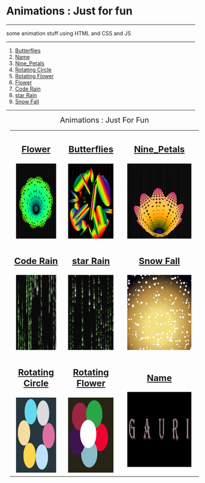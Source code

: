 <h1> Animations : Just for fun </h1>

---

<p> some animation stuff using HTML and CSS and JS</P>

---

 <ol>
	<a href="https://dynamic-froyo-044e9b.netlify.app/"><li>Butterflies</li></a>
	<a href="https://dapper-choux-bf8d2d.netlify.app/"><li>Name</li></a>
	<a href="https://tranquil-caramel-0aa49d.netlify.app/"><li>Nine_Petals</li></a>
	<a href="https://thunderous-hotteok-28f4bd.netlify.app/"><li>Rotating Circle</li></a>
	<a href="https://cosmic-lily-fe96b7.netlify.app/"><li>Rotating Flower</li></a>
	<a href="https://keen-malasada-0e084a.netlify.app/"><li>Flower</li></a>
	<a href="https://resplendent-sunflower-e81b47.netlify.app/"><li>Code Rain</li></a>
	<a href="https://spiffy-meringue-a7c3af.netlify.app/"><li>star Rain</li></a>
	<a href="https://inquisitive-semifreddo-f314df.netlify.app/"><li>Snow Fall</li></a>
  </ol>

  <hr />



<table style=" justify-content: center;margin: 10px;border-collapse: collapse;text-align: center;font-size: 20px;">
<caption>Animations : Just For Fun</caption>
        <tbody> 
            <tr>
                <td><a href="https://keen-malasada-0e084a.netlify.app/" target="_blank"><h3>Flower</h3></a>
                    <img src="./images/flower.png" style="width: 90%;height: 200px;" target="_blank">
                </td>
               <td>
                    <a href="https://dynamic-froyo-044e9b.netlify.app/" target="_blank"><h3>Butterflies</h3></a>
                    <img style="width: 90%;height: 200px;" src="./images/butterfly.png" target="_blank"></img>
               </td>
           
<td><a href="https://tranquil-caramel-0aa49d.netlify.app/" target="_blank"><h3>Nine_Petals</h3></a>
     <img style="width: 90%;height: 200px;" src="./images/9petals.png" target="_blank"></img>
               </td>
            </tr>
            <tr>
                <td><a href="https://resplendent-sunflower-e81b47.netlify.app/" target="_blank"><h3>Code Rain</h3></a>
                     <img style="width: 90%;height: 200px;" src="./images/code rain.png" target="_blank"></img>
                </td>
                <td>
                     <a href="https://spiffy-meringue-a7c3af.netlify.app/" target="_blank"><h3>star Rain</h3></a>
                     <img style="width: 90%;height: 200px;" src="./images/star rain.png" target="_blank"></img>
                </td>
                <td>
                    <a href="https://inquisitive-semifreddo-f314df.netlify.app/" target="_blank"><h3>Snow Fall</h3></a>
                     <img style="width: 90%;height: 200px;" src="./images/snow.png" target="_blank"></img>
                </td>
                </tr>
           <tr>
               <td><a href="https://thunderous-hotteok-28f4bd.netlify.app/" target="_blank"><h3>Rotating Circle</h3></a>
                    <img style="width: 90%;height: 200px;" src="./images/circles.png" target="_blank"></img>
               </td>
           <td><a href="https://cosmic-lily-fe96b7.netlify.app/" target="_blank"><h3>Rotating Flower</h3></a>
                <img style="width: 90%;height: 200px;" src="./images/flowers rot.png" target="_blank"></img>
           </td>
           <td><a href="https://dapper-choux-bf8d2d.netlify.app/" target="_blank"><h3>Name</h3></a>
                <img style="width: 90%;height: 200px;" src="./images/name.png" target="_blank"></img>
           </td>
           
</tr>
          
       
</tbody></table>






  <!-- <div style="display: grid; justify-content: center;align-items: center; grid-template-columns:repeat(3,1fr) ;grid-template-rows:repeat(2,1fr);">
	<a href="https://dynamic-froyo-044e9b.netlify.app/"><img src="" alt=""><br><span>Butterflies</span></a>
	<a href="https://dapper-choux-bf8d2d.netlify.app/"><img src="" alt=""><br><span>Name</span></a>
	<a href="https://tranquil-caramel-0aa49d.netlify.app/"><img src="" alt=""><br><span>Nine_Petals</span></a>
	<a href="https://thunderous-hotteok-28f4bd.netlify.app/"><img src="" alt=""><br><span>Rotating Circle</span></a>
	<a href="https://cosmic-lily-fe96b7.netlify.app/"><img src="" alt=""><br><span>Rotating Flower</span></a>
	<a href="https://keen-malasada-0e084a.netlify.app/"><img src="" alt=""><br><span>Flower</span></a>
  </div>
  
  <hr /> -->
